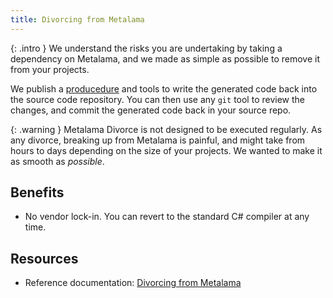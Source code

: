 ```yaml
---
title: Divorcing from Metalama
---
```


{: .intro }
We understand the risks you are undertaking by taking a dependency on Metalama, and we made as simple as possible to remove it from your projects.

We publish a [producedure](https://doc.metalama.net/conceptual/divorcing) and tools to write the generated code back into the source code repository. You can then use any `git` tool to review the changes, and commit the generated code back in your source repo.

{: .warning }
Metalama Divorce is not designed to be executed regularly. As any divorce, breaking up from Metalama is painful, and might take from hours to days depending on the size of your projects. We wanted to make it as smooth as _possible_.

## Benefits

* No vendor lock-in. You can revert to the standard C# compiler at any time.

## Resources

* Reference documentation: [Divorcing from Metalama](https://doc.metalama.net/conceptual/divorcing)